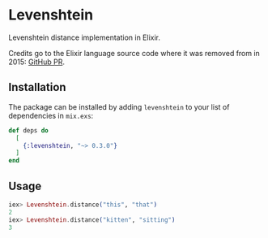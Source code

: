 # Levenshtein

Levenshtein distance implementation in Elixir.

Credits go to the Elixir language source code where it was removed from in 2015:
[GitHub PR](https://github.com/elixir-lang/elixir/pull/3112/commits/b962ae3e5fda2fd5b1ca28a8aa307657d33e9101).

## Installation

The package can be installed
by adding `levenshtein` to your list of dependencies in `mix.exs`:

```elixir
def deps do
  [
    {:levenshtein, "~> 0.3.0"}
  ]
end
```

## Usage

```elixir
iex> Levenshtein.distance("this", "that")
2
iex> Levenshtein.distance("kitten", "sitting")
3
```

